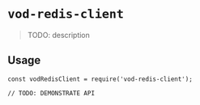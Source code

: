 # `vod-redis-client`

> TODO: description

## Usage

```
const vodRedisClient = require('vod-redis-client');

// TODO: DEMONSTRATE API
```
